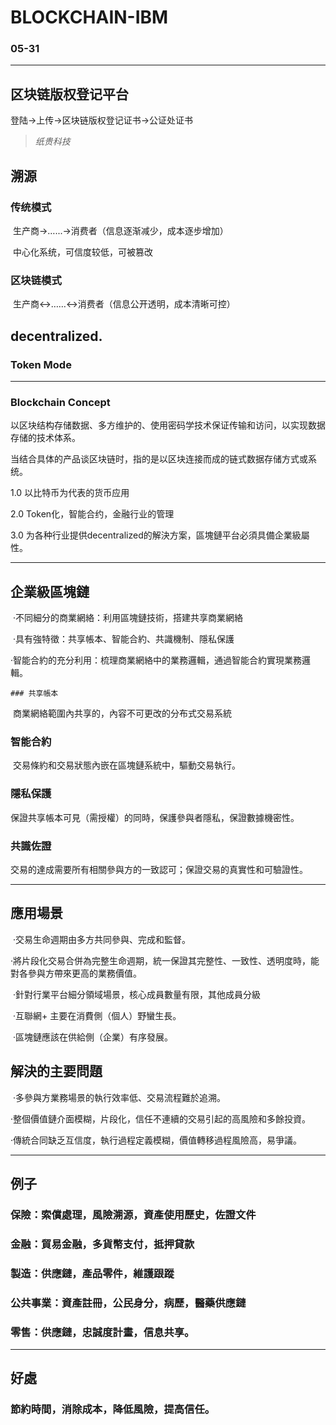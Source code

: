 # BLOCKCHAIN-IBM

### 05-31

***

## 区块链版权登记平台

登陆->上传->区块链版权登记证书->公证处证书

> *纸贵科技*

## 溯源

### 传统模式

​	生产商->…...->消费者（信息逐渐减少，成本逐步增加）

​	中心化系统，可信度较低，可被篡改

### 区块链模式

​	生产商<->……<->消费者（信息公开透明，成本清晰可控）

## 	decentralized.

### Token Mode

****

### Blockchain Concept

以区块结构存储数据、多方维护的、使用密码学技术保证传输和访问，以实现数据存储的技术体系。

当结合具体的产品谈区块链时，指的是以区块连接而成的链式数据存储方式或系统。

1.0 以比特币为代表的货币应用

2.0 Token化，智能合约，金融行业的管理

3.0 为各种行业提供decentralized的解決方案，區塊鏈平台必須具備企業級屬性。

***

## 企業級區塊鏈

​	·不同細分的商業網絡：利用區塊鏈技術，搭建共享商業網絡

​	·具有強特徵：共享帳本、智能合約、共識機制、隱私保護

​	·智能合約的充分利用：梳理商業網絡中的業務邏輯，通過智能合約實現業務邏輯。

	### 共享帳本

​	商業網絡範圍內共享的，內容不可更改的分布式交易系統

### 智能合約

​	交易條約和交易狀態內嵌在區塊鏈系統中，驅動交易執行。

### 隱私保護

​	保證共享帳本可見（需授權）的同時，保護參與者隱私，保證數據機密性。

### 共識佐證

​	交易的達成需要所有相關參與方的一致認可；保證交易的真實性和可驗證性。

***

## 應用場景

​	·交易生命週期由多方共同參與、完成和監督。

​	·將片段化交易合併為完整生命週期，統一保證其完整性、一致性、透明度時，能對各參與方帶來更高的業務價值。

​	·針對行業平台細分領域場景，核心成員數量有限，其他成員分級

​		·互聯網+ 主要在消費側（個人）野蠻生長。

​		·區塊鏈應該在供給側（企業）有序發展。

## 解決的主要問題

​	·多參與方業務場景的執行效率低、交易流程難於追溯。

​	·整個價值鏈介面模糊，片段化，信任不連續的交易引起的高風險和多餘投資。

​	·傳統合同缺乏互信度，執行過程定義模糊，價值轉移過程風險高，易爭議。

***

## 例子

### 保險：索償處理，風險溯源，資產使用歷史，佐證文件

### 金融：貿易金融，多貨幣支付，抵押貸款

### 製造：供應鏈，產品零件，維護跟蹤

### 公共事業：資產註冊，公民身分，病歷，醫藥供應鏈

### 零售：供應鏈，忠誠度計畫，信息共享。

****

## 好處

### 節約時間，消除成本，降低風險，提高信任。